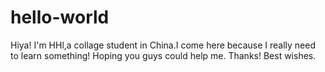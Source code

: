 # hello-world
Hiya!
I'm HHl,a collage student in China.I come here because I really need to learn something!
Hoping you guys could help me. Thanks!
Best wishes.
